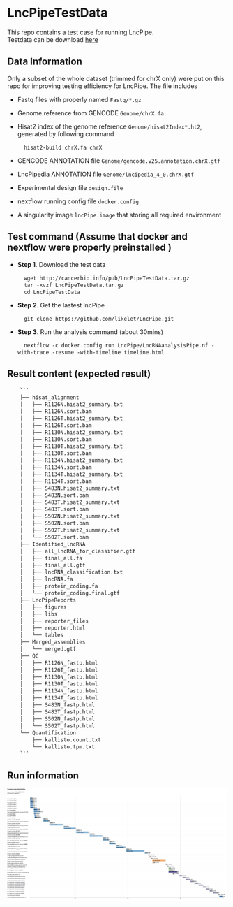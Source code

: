 # LncPipeTestData

This repo contains a test case for running LncPipe.  
Testdata can be download [here](http://cancerbio.info/pub/LncPipeTestData.tar.gz)

## Data Information   

Only a subset of the whole dataset (trimmed for chrX only) were put on this repo for improving testing efficiency for LncPipe. 
The file includes  

* Fastq files with properly named `Fastq/*.gz`  

* Genome reference from GENCODE `Genome/chrX.fa` 

* Hisat2 index of the genome reference `Genome/hisat2Index*.ht2`, generated by following command  

        hisat2-build chrX.fa chrX  
    
* GENCODE ANNOTATION file `Genome/gencode.v25.annotation.chrX.gtf`

* LncPipedia ANNOTATION file `Genome/lncipedia_4_0.chrX.gtf`

* Experimental design file `design.file`

* nextflow running config file `docker.config`

* A singularity image `lncPipe.image` that storing all required environment


## Test command  (Assume that docker and nextflow were properly preinstalled )

* __Step 1__. Download the test data 

        wget http://cancerbio.info/pub/LncPipeTestData.tar.gz
        tar -xvzf LncPipeTestData.tar.gz
        cd LncPipeTestData

* __Step 2__. Get the lastest lncPipe  

        git clone https://github.com/likelet/LncPipe.git 

* __Step 3__. Run the analysis command  (about 30mins)

        nextflow -c docker.config run LncPipe/LncRNAanalysisPipe.nf -with-trace -resume -with-timeline timeline.html


## Result content (expected result)
        ```
        ├── hisat_alignment
        │   ├── R1126N.hisat2_summary.txt
        │   ├── R1126N.sort.bam
        │   ├── R1126T.hisat2_summary.txt
        │   ├── R1126T.sort.bam
        │   ├── R1130N.hisat2_summary.txt
        │   ├── R1130N.sort.bam
        │   ├── R1130T.hisat2_summary.txt
        │   ├── R1130T.sort.bam
        │   ├── R1134N.hisat2_summary.txt
        │   ├── R1134N.sort.bam
        │   ├── R1134T.hisat2_summary.txt
        │   ├── R1134T.sort.bam
        │   ├── S483N.hisat2_summary.txt
        │   ├── S483N.sort.bam
        │   ├── S483T.hisat2_summary.txt
        │   ├── S483T.sort.bam
        │   ├── S502N.hisat2_summary.txt
        │   ├── S502N.sort.bam
        │   ├── S502T.hisat2_summary.txt
        │   └── S502T.sort.bam
        ├── Identified_lncRNA
        │   ├── all_lncRNA_for_classifier.gtf
        │   ├── final_all.fa
        │   ├── final_all.gtf
        │   ├── lncRNA_classification.txt
        │   ├── lncRNA.fa
        │   ├── protein_coding.fa
        │   └── protein_coding.final.gtf
        ├── LncPipeReports
        │   ├── figures
        │   ├── libs
        │   ├── reporter_files
        │   ├── reporter.html
        │   └── tables
        ├── Merged_assemblies
        │   └── merged.gtf
        ├── QC
        │   ├── R1126N_fastp.html
        │   ├── R1126T_fastp.html
        │   ├── R1130N_fastp.html
        │   ├── R1130T_fastp.html
        │   ├── R1134N_fastp.html
        │   ├── R1134T_fastp.html
        │   ├── S483N_fastp.html
        │   ├── S483T_fastp.html
        │   ├── S502N_fastp.html
        │   └── S502T_fastp.html
        └── Quantification
            ├── kallisto.count.txt
            └── kallisto.tpm.txt
        ```
## Run information 

![timeline](https://github.com/likelet/LncPipeTestData/blob/master/timeplot.png)
